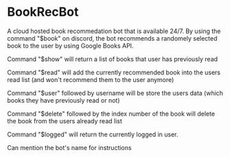 # BookRecBot
A cloud hosted book recommedation bot that is available 24/7. By using the command "$book" on discord, the bot recommends a randomely selected book to the user by using Google Books API.

Command "$show" will return a list of books that user has previously read 

Command "$read" will add the currently recommended book into the users read list (and won't recommend them to the user anymore)

Command "$user" followed by username will be store the users data (which books they have previously read or not)

Command "$delete" followed by the index number of the book will delete the book from the users already read list 

Command "$logged" will return the currently logged in user.

Can mention the bot's name for instructions



